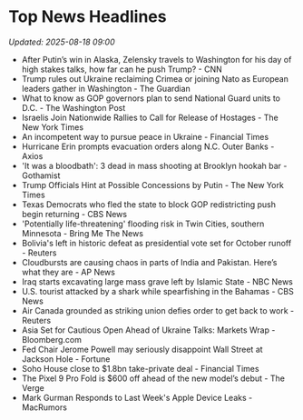 # Top News Headlines

_Updated: 2025-08-18 09:00_

- After Putin’s win in Alaska, Zelensky travels to Washington for his day of high stakes talks, how far can he push Trump? - CNN
- Trump rules out Ukraine reclaiming Crimea or joining Nato as European leaders gather in Washington - The Guardian
- What to know as GOP governors plan to send National Guard units to D.C. - The Washington Post
- Israelis Join Nationwide Rallies to Call for Release of Hostages - The New York Times
- An incompetent way to pursue peace in Ukraine - Financial Times
- Hurricane Erin prompts evacuation orders along N.C. Outer Banks - Axios
- 'It was a bloodbath': 3 dead in mass shooting at Brooklyn hookah bar - Gothamist
- Trump Officials Hint at Possible Concessions by Putin - The New York Times
- Texas Democrats who fled the state to block GOP redistricting push begin returning - CBS News
- 'Potentially life-threatening' flooding risk in Twin Cities, southern Minnesota - Bring Me The News
- Bolivia's left in historic defeat as presidential vote set for October runoff - Reuters
- Cloudbursts are causing chaos in parts of India and Pakistan. Here’s what they are - AP News
- Iraq starts excavating large mass grave left by Islamic State - NBC News
- U.S. tourist attacked by a shark while spearfishing in the Bahamas - CBS News
- Air Canada grounded as striking union defies order to get back to work - Reuters
- Asia Set for Cautious Open Ahead of Ukraine Talks: Markets Wrap - Bloomberg.com
- Fed Chair Jerome Powell may seriously disappoint Wall Street at Jackson Hole - Fortune
- Soho House close to $1.8bn take-private deal - Financial Times
- The Pixel 9 Pro Fold is $600 off ahead of the new model’s debut - The Verge
- Mark Gurman Responds to Last Week's Apple Device Leaks - MacRumors